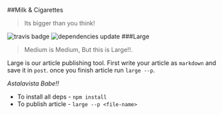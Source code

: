 ##Milk & Cigarettes

> Its bigger than you think!

![travis badge](https://travis-ci.org/27AE60/milkandcigarettes.svg?branch=dev)
![dependencies update](https://david-dm.org/27AE60/milkandcigarettes.png)
###Large

> Medium is Medium, But this is Large!!.

Large is our article publishing tool. First write your article as `markdown`
and save it in `post`. once you finish article run `large --p`.

*Astalavista Babe!!*

- To install all deps - `npm install`
- To publish article - `large --p <file-name>`
